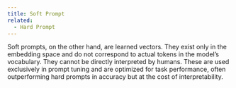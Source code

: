 ```yaml
---
title: Soft Prompt
related:
  - Hard Prompt
---
```

Soft prompts, on the other hand, are learned vectors. They exist only in the embedding space and do not correspond to actual tokens in the model’s vocabulary. They cannot be directly interpreted by humans. These are used exclusively in prompt tuning and are optimized for task performance, often outperforming hard prompts in accuracy but at the cost of interpretability.

